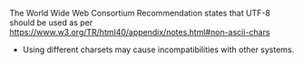The World Wide Web Consortium Recommendation states that UTF-8 should be used as per
    <https://www.w3.org/TR/html40/appendix/notes.html#non-ascii-chars> 

- Using different charsets may cause incompatibilities with other systems.